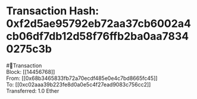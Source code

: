 
Transaction Hash: 0xf2d5ae95792eb72aa37cb6002a4cb06df7db12d58f76ffb2ba0aa78340275c3b
====================================================================================
  
#💸Transaction  
Block: [[14456768]]  
From: [[0x68b3465833fb72a70ecdf485e0e4c7bd8665fc45]]  
To: [[0xc02aaa39b223fe8d0a0e5c4f27ead9083c756cc2]]  
Transferred: 1.0 Ether